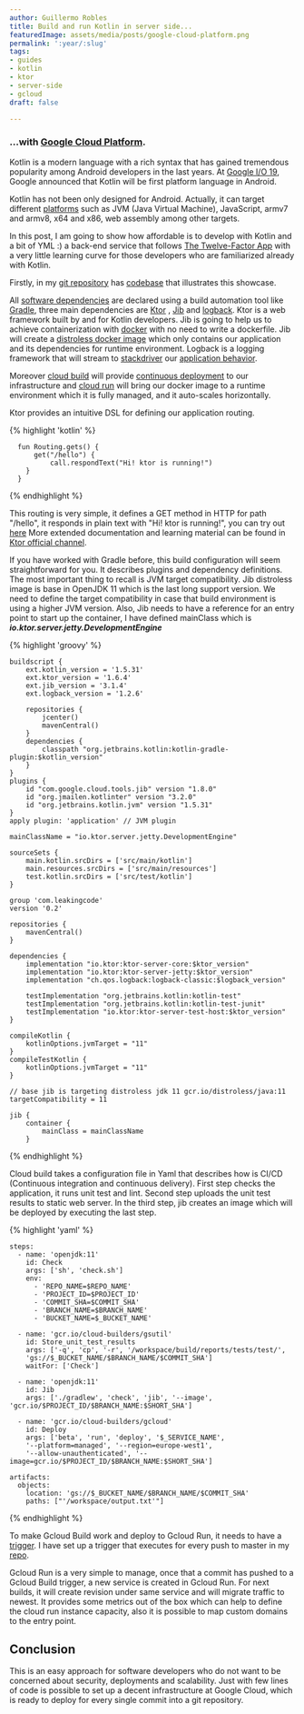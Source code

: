 ```yaml
---
author: Guillermo Robles 
title: Build and run Kotlin in server side...
featuredImage: assets/media/posts/google-cloud-platform.png
permalink: ':year/:slug'
tags:
- guides
- kotlin
- ktor
- server-side
- gcloud
draft: false

---
```


### ...with [Google Cloud Platform](https://cloud.google.com/).

Kotlin is a modern language with a rich syntax that has gained tremendous popularity among Android developers in the
last years. At [Google I/O 19](https://developer.android.com/kotlin/first), Google announced that Kotlin will be first
platform language in Android.

Kotlin has not been only designed for Android. Actually, it can target
different [platforms](https://kotlinlang.org/docs/reference/mpp-supported-platforms.html)
such as JVM (Java Virtual Machine), JavaScript, armv7 and armv8, x64 and x86, web assembly among other targets.

In this post, I am going to show how affordable is to develop with Kotlin and a bit of YML :) a back-end service that
follows [The Twelve-Factor App](https://12factor.net) with a very little learning curve for those developers who are
familiarized already with Kotlin.

Firstly, in my [git repository](https://github.com/guillerDev/gcloudrundemo)
has [codebase](https://12factor.net/codebase) that illustrates this showcase.

All [software dependencies](https://12factor.net/dependencies) are declared using a build automation tool
like [Gradle](https://gradle.org/), three main dependencies are [Ktor](https://ktor.io/)
, [Jib](https://github.com/GoogleContainerTools/jib) and
[logback](http://logback.qos.ch/). Ktor is a web framework built by and for Kotlin developers. Jib is going to help us
to achieve containerization with [docker](https://www.docker.com/) with no need to write a dockerfile. Jib will create
a [distroless docker image](https://github.com/GoogleContainerTools/distroless)
which only contains our application and its dependencies for runtime environment. Logback is a logging framework that
will stream to [stackdriver](https://cloud.google.com/products/operations)
our [application behavior](https://12factor.net/logs).

Moreover [cloud build](https://cloud.google.com/cloud-build/) will provide
[continuous deployment](https://12factor.net/build-release-run) to our infrastructure and
[cloud run](https://cloud.google.com/run/) will bring our docker image to a runtime environment which it is fully
managed, and it auto-scales horizontally.

Ktor provides an intuitive DSL for defining our application routing.

{% highlight 'kotlin' %}

      fun Routing.gets() {
          get("/hello") {
              call.respondText("Hi! ktor is running!")
        }
      }

{% endhighlight %}

This routing is very simple, it defines a GET method in HTTP for path "/hello", it responds in plain text with
"Hi! ktor is running!", you can try out [here](https://ktor-t4xwpg5bfq-ew.a.run.app/hello) More extended documentation
and learning material can be found in [Ktor official channel](https://ktor.io/learn/).

If you have worked with Gradle before, this build configuration will seem straightforward for you. It describes plugins
and dependency definitions. The most important thing to recall is JVM target compatibility. Jib distroless image is base
in OpenJDK 11 which is the last long support version. We need to define the target compatibility in case that build
environment is using a higher JVM version. Also, Jib needs to have a reference for an entry point to start up the
container, I have defined mainClass which is ***io.ktor.server.jetty.DevelopmentEngine***

{% highlight 'groovy' %}

    buildscript {
        ext.kotlin_version = '1.5.31'
        ext.ktor_version = '1.6.4'
        ext.jib_version = '3.1.4'
        ext.logback_version = '1.2.6'

        repositories {
            jcenter()
            mavenCentral()
        }
        dependencies {
            classpath "org.jetbrains.kotlin:kotlin-gradle-plugin:$kotlin_version"
        }
    }
    plugins {
        id "com.google.cloud.tools.jib" version "1.8.0"
        id "org.jmailen.kotlinter" version "3.2.0"
        id "org.jetbrains.kotlin.jvm" version "1.5.31"
    }
    apply plugin: 'application' // JVM plugin

    mainClassName = "io.ktor.server.jetty.DevelopmentEngine"

    sourceSets {
        main.kotlin.srcDirs = ['src/main/kotlin']
        main.resources.srcDirs = ['src/main/resources']
        test.kotlin.srcDirs = ['src/test/kotlin']
    }

    group 'com.leakingcode'
    version '0.2'

    repositories {
        mavenCentral()
    }

    dependencies {
        implementation "io.ktor:ktor-server-core:$ktor_version"
        implementation "io.ktor:ktor-server-jetty:$ktor_version"
        implementation "ch.qos.logback:logback-classic:$logback_version"

        testImplementation "org.jetbrains.kotlin:kotlin-test"
        testImplementation "org.jetbrains.kotlin:kotlin-test-junit"
        testImplementation "io.ktor:ktor-server-test-host:$ktor_version"
    }

    compileKotlin {
        kotlinOptions.jvmTarget = "11"
    }
    compileTestKotlin {
        kotlinOptions.jvmTarget = "11"
    }

    // base jib is targeting distroless jdk 11 gcr.io/distroless/java:11
    targetCompatibility = 11

    jib {
        container {
            mainClass = mainClassName
        }

{% endhighlight %}

Cloud build takes a configuration file in Yaml that describes how is CI/CD (Continuous integration and continuous
delivery). First step checks the application, it runs unit test and lint. Second step uploads the unit test results to
static web server. In the third step, jib creates an image which will be deployed by executing the last step.

{% highlight 'yaml' %}

    steps:
      - name: 'openjdk:11'
        id: Check
        args: ['sh', 'check.sh']
        env:
          - 'REPO_NAME=$REPO_NAME'
          - 'PROJECT_ID=$PROJECT_ID'
          - 'COMMIT_SHA=$COMMIT_SHA'
          - 'BRANCH_NAME=$BRANCH_NAME'
          - 'BUCKET_NAME=$_BUCKET_NAME'
    
      - name: 'gcr.io/cloud-builders/gsutil'
        id: Store_unit_test_results
        args: ['-q', 'cp', '-r', '/workspace/build/reports/tests/test/',
        'gs://$_BUCKET_NAME/$BRANCH_NAME/$COMMIT_SHA']
        waitFor: ['Check']
    
      - name: 'openjdk:11'
        id: Jib
        args: ['./gradlew', 'check', 'jib', '--image', 'gcr.io/$PROJECT_ID/$BRANCH_NAME:$SHORT_SHA']
    
      - name: 'gcr.io/cloud-builders/gcloud'
        id: Deploy
        args: ['beta', 'run', 'deploy', '$_SERVICE_NAME',
        '--platform=managed', '--region=europe-west1',
        '--allow-unauthenticated', '--image=gcr.io/$PROJECT_ID/$BRANCH_NAME:$SHORT_SHA']
    
    artifacts:
      objects:
        location: 'gs://$_BUCKET_NAME/$BRANCH_NAME/$COMMIT_SHA'
        paths: ["'/workspace/output.txt'"]

{% endhighlight %}

To make Gcloud Build work and deploy to Gcloud Run, it needs to
have a [trigger](https://cloud.google.com/build/docs/automating-builds/create-manage-triggers). I have set up a trigger
that executes for every push to master in my [repo](https://github.com/guillerDev/gcloudrundemo).

Gcloud Run is a very simple to manage, once that a commit has pushed to a Gcloud Build trigger, a 
new service is created in Gcloud Run. For next builds, it will create revision under same service and will migrate traffic to newest.
It provides some metrics out of the box which can help to define the cloud run instance capacity, also it is possible to
map custom domains to the entry point.


## Conclusion

This is an easy approach for software developers who do not want to be concerned about security,
deployments and scalability. Just with few lines of code is possible to set up a decent infrastructure at Google Cloud,
which is ready to deploy for every single commit into a git repository.
